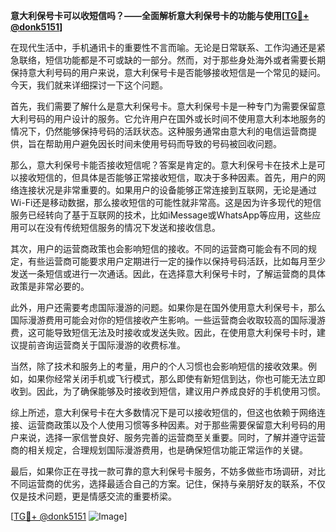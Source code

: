 **意大利保号卡可以收短信吗？——全面解析意大利保号卡的功能与使用[[TG💪+ @donk5151](https://t.me/s/donk5151)]**

在现代生活中，手机通讯卡的重要性不言而喻。无论是日常联系、工作沟通还是紧急联络，短信功能都是不可或缺的一部分。然而，对于那些身处海外或者需要长期保持意大利号码的用户来说，意大利保号卡是否能够接收短信是一个常见的疑问。今天，我们就来详细探讨一下这个问题。

首先，我们需要了解什么是意大利保号卡。意大利保号卡是一种专门为需要保留意大利号码的用户设计的服务。它允许用户在国外或长时间不使用意大利本地服务的情况下，仍然能够保持号码的活跃状态。这种服务通常由意大利的电信运营商提供，旨在帮助用户避免因长时间未使用号码而导致的号码被回收问题。

那么，意大利保号卡能否接收短信呢？答案是肯定的。意大利保号卡在技术上是可以接收短信的，但具体是否能够正常接收短信，取决于多种因素。首先，用户的网络连接状况是非常重要的。如果用户的设备能够正常连接到互联网，无论是通过Wi-Fi还是移动数据，那么接收短信的可能性就非常高。这是因为许多现代的短信服务已经转向了基于互联网的技术，比如iMessage或WhatsApp等应用，这些应用可以在没有传统短信服务的情况下发送和接收信息。

其次，用户的运营商政策也会影响短信的接收。不同的运营商可能会有不同的规定，有些运营商可能要求用户定期进行一定的操作以保持号码活跃，比如每月至少发送一条短信或进行一次通话。因此，在选择意大利保号卡时，了解运营商的具体政策是非常必要的。

此外，用户还需要考虑国际漫游的问题。如果你是在国外使用意大利保号卡，那么国际漫游费用可能会对你的短信接收产生影响。一些运营商会收取较高的国际漫游费，这可能导致短信无法及时接收或发送失败。因此，在使用意大利保号卡时，建议提前咨询运营商关于国际漫游的收费标准。

当然，除了技术和服务上的考量，用户的个人习惯也会影响短信的接收效果。例如，如果你经常关闭手机或飞行模式，那么即使有新短信到达，你也可能无法立即收到。因此，为了确保能够及时接收到短信，建议用户养成良好的手机使用习惯。

综上所述，意大利保号卡在大多数情况下是可以接收短信的，但这也依赖于网络连接、运营商政策以及个人使用习惯等多种因素。对于那些需要保留意大利号码的用户来说，选择一家信誉良好、服务完善的运营商至关重要。同时，了解并遵守运营商的相关规定，合理规划国际漫游费用，也是确保短信功能正常运作的关键。

最后，如果你正在寻找一款可靠的意大利保号卡服务，不妨多做些市场调研，对比不同运营商的优劣，选择最适合自己的方案。记住，保持与亲朋好友的联系，不仅仅是技术问题，更是情感交流的重要桥梁。

[[TG💪+ @donk5151](https://t.me/s/donk5151) ![Image](https://i.postimg.cc/rwNCRYN7/Snipaste-2025-04-30-17-27-05.png)]